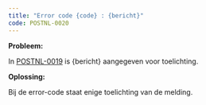 ```yaml
---
title: "Error code {code} : {bericht}"
code: POSTNL-0020
---
```



<p><strong>Probleem: </strong></p><p>In <a href="/display/SDPOSTNL/%5BPOSTNL-0019%5D+PostNL+geeft+een+waarschuwing">POSTNL-0019</a> is {bericht} aangegeven voor toelichting.</p><p><strong>Oplossing: </strong></p><p>Bij de error-code staat enige toelichting van de melding.</p>
